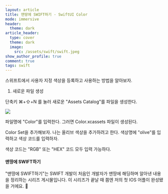 ```yaml
---
layout: article
title: 맨땅에 SWIFT하기 - SwiftUI Color
mode: immersive
header: 
  theme: dark
article_header:
  type: cover
  theme: dark
  image:
    src: /assets/swift/swift.jpeg
show_author_profile: true
comment: true
tags: swift
---
```


스위프트에서 사용자 지정 색상을 등록하고 사용하는 방법을 알아보자. 

1. 새로운 파일 생성

단축키 ⌘+⇧+N 를 눌러 새로운 "Assets Catalog"를 파일을 생성한다.    

![](/assets/swift/1/1.png)



파일명에 "Color"를 입력한다. 그러면 Color.xcassets 파일이 생성된다.    

Color Set을 추가해보자. 나는 올리브 색상을 추가하려고 한다. 색상명에 "olive"를 입력하고 색상 코드를 입력하자.    

색상 코드는 "RGB" 또는 "HEX" 코드 모두 입력 가능하다.    





<div class="card">   <div class="card__content">     <div class="card__header">       <h4>맨땅에 SWIFT하기</h4>     </div>     <p>"맨땅에 SWIFT하기"는 SWIFT 개발이 처음인 개발자가 맨땅에 해딩하며 알아낸 내용을 정리하는 시리즈 게시물입니다. 이 시리즈가 끝날 때 쯤엔 저의 첫 IOS 어플이 완성됐을 거에요. 🙏 </p>   </div> </div>




